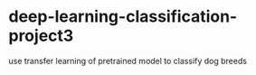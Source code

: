 # deep-learning-classification-project3
use transfer learning of pretrained model to classify dog breeds
